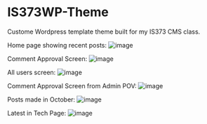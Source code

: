 # IS373WP-Theme
Custome Wordpress template theme built for my IS373 CMS class.

Home page showing recent posts:
![image](https://user-images.githubusercontent.com/43587456/135654988-43dfed4c-1f3f-4990-9d33-eb81dca9b3ff.png)

Comment Approval Screen:
![image](https://user-images.githubusercontent.com/43587456/135658392-f08d46de-85e2-4c14-8a47-65a73ec7a2bf.png)

All users screen:
![image](https://user-images.githubusercontent.com/43587456/135658668-6be79d33-54d2-49c4-b71b-b8e87cd3921b.png)

Comment Approval Screen from Admin POV:
![image](https://user-images.githubusercontent.com/43587456/135658735-ad02a1c5-673a-4d9c-9c63-a6d361f623c8.png)

Posts made in October:
![image](https://user-images.githubusercontent.com/43587456/135658861-e76de703-70b1-4014-b7b8-8b11a1007a7c.png)

Latest in Tech Page:
![image](https://user-images.githubusercontent.com/43587456/135658924-4bd68a49-20a3-4bba-9fcf-496d63077795.png)







